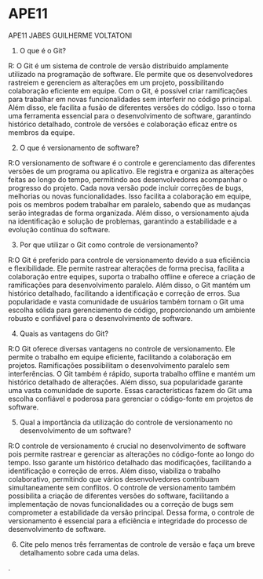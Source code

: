 # APE11
APE11 JABES GUILHERME VOLTATONI

1. O que é o Git?

 R: O Git é um sistema de controle de versão distribuído amplamente utilizado na programação de software. Ele permite que os desenvolvedores rastreiem e gerenciem as alterações em um projeto, possibilitando colaboração eficiente em equipe. Com o Git, é possível criar ramificações para trabalhar em novas funcionalidades sem interferir no código principal. Além disso, ele facilita a fusão de diferentes versões do código. Isso o torna uma ferramenta essencial para o desenvolvimento de software, garantindo histórico detalhado, controle de versões e colaboração eficaz entre os membros da equipe.

2. O que é versionamento de software?

 R:O versionamento de software é o controle e gerenciamento das diferentes versões de um programa ou aplicativo. Ele registra e organiza as alterações feitas ao longo do tempo, permitindo aos desenvolvedores acompanhar o progresso do projeto. Cada nova versão pode incluir correções de bugs, melhorias ou novas funcionalidades. Isso facilita a colaboração em equipe, pois os membros podem trabalhar em paralelo, sabendo que as mudanças serão integradas de forma organizada. Além disso, o versionamento ajuda na identificação e solução de problemas, garantindo a estabilidade e a evolução contínua do software.

3. Por que utilizar o Git como controle de versionamento?

 R:O Git é preferido para controle de versionamento devido a sua eficiência e flexibilidade. Ele permite rastrear alterações de forma precisa, facilita a colaboração entre equipes, suporta o trabalho offline e oferece a criação de ramificações para desenvolvimento paralelo. Além disso, o Git mantém um histórico detalhado, facilitando a identificação e correção de erros. Sua popularidade e vasta comunidade de usuários também tornam o Git uma escolha sólida para gerenciamento de código, proporcionando um ambiente robusto e confiável para o desenvolvimento de software.

4. Quais as vantagens do Git?

 R:O Git oferece diversas vantagens no controle de versionamento. Ele permite o trabalho em equipe eficiente, facilitando a colaboração em projetos. Ramificações possibilitam o desenvolvimento paralelo sem interferências. O Git também é rápido, suporta trabalho offline e mantém um histórico detalhado de alterações. Além disso, sua popularidade garante uma vasta comunidade de suporte. Essas características fazem do Git uma escolha confiável e poderosa para gerenciar o código-fonte em projetos de software.

5. Qual a importância da utilização do controle de versionamento no
desenvolvimento de um software?

 R:O controle de versionamento é crucial no desenvolvimento de software pois permite rastrear e gerenciar as alterações no código-fonte ao longo do tempo. Isso garante um histórico detalhado das modificações, facilitando a identificação e correção de erros. Além disso, viabiliza o trabalho colaborativo, permitindo que vários desenvolvedores contribuam simultaneamente sem conflitos. O controle de versionamento também possibilita a criação de diferentes versões do software, facilitando a implementação de novas funcionalidades ou a correção de bugs sem comprometer a estabilidade da versão principal. Dessa forma, o controle de versionamento é essencial para a eficiência e integridade do processo de desenvolvimento de software.

6. Cite pelo menos três ferramentas de controle de versão e faça um breve
detalhamento sobre cada uma delas.

.